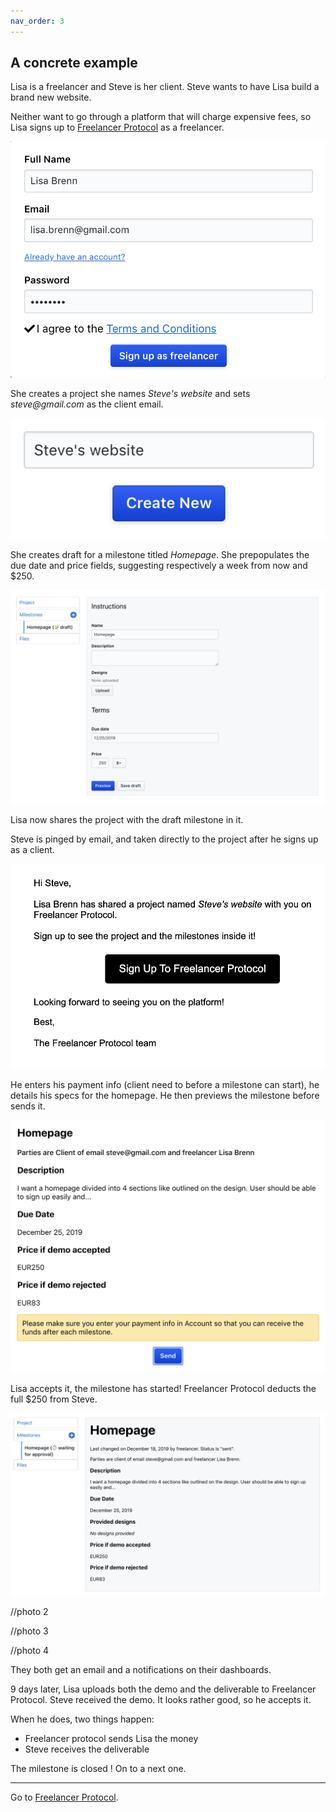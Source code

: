 ```yaml
---
nav_order: 3
---
```


## A concrete example

Lisa is a freelancer and Steve is her client. Steve wants to have Lisa build a brand new website.

Neither want to go through a platform that will charge expensive fees, so Lisa signs up to [Freelancer Protocol](https://www.freelancerprotocol.com/) as a freelancer.

 <div class ="example-image small">
  <img src="/images/freelancerSignUp.png" alt="accessibility text" >
</div>

She creates a project she names _Steve's website_ and sets _steve@gmail.com_ as the client email.

 <div class ="example-image tiny">
  <img src="/images/NewProject.png" alt="accessibility text" >
</div>

 <!-- <div class ="example-image medium">
  <img src="/images/ProjectCategory.png" alt="accessibility text" >
</div> -->

She creates draft for a milestone titled _Homepage_. She prepopulates the due date and price fields, suggesting respectively a week from now and \$250.

 <div class ="example-image big">
  <img src="/images/LisasDraft.png" alt="accessibility text" >
</div>

Lisa now shares the project with the draft milestone in it.

Steve is pinged by email, and taken directly to the project after he signs up as a client.

 <div class ="example-image medium">
  <img src="/images/StevesEmail.png" alt="accessibility text" >
</div>

He enters his payment info (client need to before a milestone can start), he details his specs for the homepage.
He then previews the milestone before sends it.

 <div class ="example-image medium-big">
  <img src="/images/StevesPreview.png" alt="accessibility text" >
</div>

Lisa accepts it, the milestone has started! Freelancer Protocol deducts the full \$250 from Steve.

<!-- //enable modification on :  -->

 <div class ="example-image big">
  <img src="/images/SentProject.png" alt="accessibility text" >
</div>

//photo 2

//photo 3

//photo 4

<!-- All the above may sound super long but it reality the whole should take Steve and Lisa about 5 minutes each. -->

They both get an email and a notifications on their dashboards.

9 days later, Lisa uploads both the demo and the deliverable to Freelancer Protocol.
Steve received the demo. It looks rather good, so he accepts it.

When he does, two things happen:

- Freelancer protocol sends Lisa the money
- Steve receives the deliverable

The milestone is closed ! On to a next one.

---

Go to [Freelancer Protocol](https://www.freelancerprotocol.com/).
